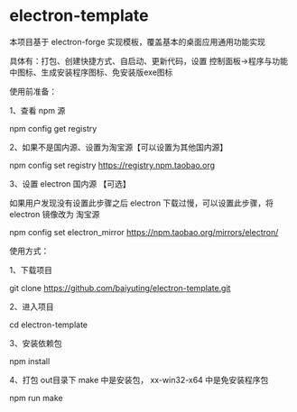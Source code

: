 # electron-template
本项目基于 electron-forge 实现模板，覆盖基本的桌面应用通用功能实现

具体有：打包、创建快捷方式、自启动、更新代码，设置 控制面板->程序与功能 中图标、生成安装程序图标、免安装版exe图标

使用前准备：

1、查看 npm 源

npm config get registry

2、如果不是国内源、设置为淘宝源【可以设置为其他国内源】

npm config set registry https://registry.npm.taobao.org

3、设置 electron 国内源 【可选】

如果用户发现没有设置此步骤之后 electron 下载过慢，可以设置此步骤，将 electron 镜像改为 淘宝源

npm config set electron_mirror https://npm.taobao.org/mirrors/electron/

使用方式：

1、下载项目

git clone https://github.com/baiyuting/electron-template.git

2、进入项目

cd electron-template

3、安装依赖包

npm install

4、打包 out目录下 make 中是安装包， xx-win32-x64 中是免安装程序包

npm run make
